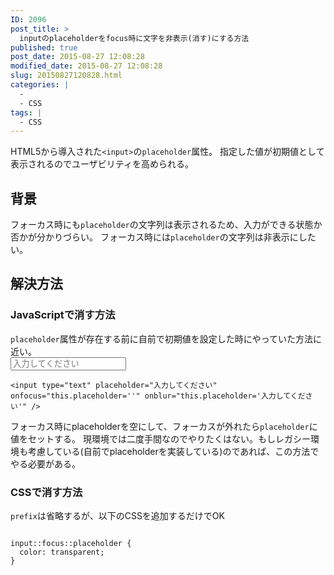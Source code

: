 ```yaml
---
ID: 2096
post_title: >
  inputのplaceholderをfocus時に文字を非表示(消す)にする方法
published: true
post_date: 2015-08-27 12:08:28
modified_date: 2015-08-27 12:08:28
slug: 20150827120828.html
categories: |
  -
  - CSS
tags: |
  - CSS
---
```

HTML5から導入された<code>&lt;input&gt;</code>の<code>placeholder</code>属性。
指定した値が初期値として表示されるのでユーザビリティを高められる。

<h2>背景</h2>
フォーカス時にも<code>placeholder</code>の文字列は表示されるため、入力ができる状態か否かが分かりづらい。
フォーカス時には<code>placeholder</code>の文字列は非表示にしたい。

<h2>解決方法</h2>
<h3>JavaScriptで消す方法</h3>
<code>placeholder</code>属性が存在する前に自前で初期値を設定した時にやっていた方法に近い。

<div class="sandbox"><input type="text" class="form-control" placeholder="入力してください" onfocus="this.placeholder=''" onblur="this.placeholder='入力してください'" /></div>
<pre><code class="language-markup">&lt;input type="text" placeholder="入力してください" onfocus="this.placeholder=''" onblur="this.placeholder='入力してください'" /&gt;</code></pre>

フォーカス時にplaceholderを空にして、フォーカスが外れたら<code>placeholder</code>に値をセットする。
現環境では二度手間なのでやりたくはない。もしレガシー環境も考慮している(自前でplaceholderを実装している)のであれば、この方法でやる必要がある。

<h3>CSSで消す方法</h3>
<code>prefix</code>は省略するが、以下のCSSを追加するだけでOK

<pre><code class="language-css">
input::focus::placeholder {
  color: transparent;
}</code></pre>